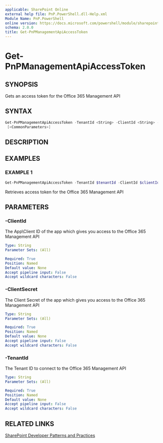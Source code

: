 ```yaml
---
applicable: SharePoint Online
external help file: PnP.PowerShell.dll-Help.xml
Module Name: PnP.PowerShell
online version: https://docs.microsoft.com/powershell/module/sharepoint-pnp/get-pnpmanagementapiaccesstoken
schema: 2.0.0
title: Get-PnPManagementApiAccessToken
---
```


# Get-PnPManagementApiAccessToken

## SYNOPSIS
Gets an access token for the Office 365 Management API

## SYNTAX

```powershell
Get-PnPManagementApiAccessToken -TenantId <String> -ClientId <String> -ClientSecret <String>
 [<CommonParameters>]
```

## DESCRIPTION

## EXAMPLES

### EXAMPLE 1
```powershell
Get-PnPManagementApiAccessToken -TenantId $tenantId -ClientId $clientId -ClientSecret $clientSecret)
```

Retrieves access token for the Office 365 Management API

## PARAMETERS

### -ClientId
The App\Client ID of the app which gives you access to the Office 365 Management API

```yaml
Type: String
Parameter Sets: (All)

Required: True
Position: Named
Default value: None
Accept pipeline input: False
Accept wildcard characters: False
```

### -ClientSecret
The Client Secret of the app which gives you access to the Office 365 Management API

```yaml
Type: String
Parameter Sets: (All)

Required: True
Position: Named
Default value: None
Accept pipeline input: False
Accept wildcard characters: False
```

### -TenantId
The Tenant ID to connect to the Office 365 Management API

```yaml
Type: String
Parameter Sets: (All)

Required: True
Position: Named
Default value: None
Accept pipeline input: False
Accept wildcard characters: False
```

## RELATED LINKS

[SharePoint Developer Patterns and Practices](https://aka.ms/sppnp)
